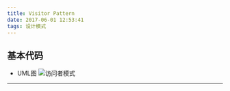 ```yaml
---
title: Visitor Pattern
date: 2017-06-01 12:53:41
tags: 设计模式
---
```


## 基本代码
* UML图
![访问者模式](Visitor.png)
***
